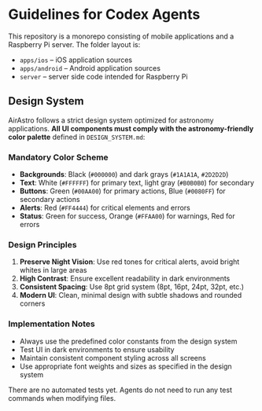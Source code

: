 # Guidelines for Codex Agents

This repository is a monorepo consisting of mobile applications and a Raspberry Pi server. The folder layout is:

- `apps/ios` – iOS application sources
- `apps/android` – Android application sources
- `server` – server side code intended for Raspberry Pi

## Design System

AirAstro follows a strict design system optimized for astronomy applications. **All UI components must comply with the astronomy-friendly color palette** defined in `DESIGN_SYSTEM.md`:

### Mandatory Color Scheme

- **Backgrounds**: Black (`#000000`) and dark grays (`#1A1A1A`, `#2D2D2D`)
- **Text**: White (`#FFFFFF`) for primary text, light gray (`#B0B0B0`) for secondary
- **Buttons**: Green (`#00AA00`) for primary actions, Blue (`#0080FF`) for secondary actions
- **Alerts**: Red (`#FF4444`) for critical elements and errors
- **Status**: Green for success, Orange (`#FFAA00`) for warnings, Red for errors

### Design Principles

1. **Preserve Night Vision**: Use red tones for critical alerts, avoid bright whites in large areas
2. **High Contrast**: Ensure excellent readability in dark environments
3. **Consistent Spacing**: Use 8pt grid system (8pt, 16pt, 24pt, 32pt, etc.)
4. **Modern UI**: Clean, minimal design with subtle shadows and rounded corners

### Implementation Notes

- Always use the predefined color constants from the design system
- Test UI in dark environments to ensure usability
- Maintain consistent component styling across all screens
- Use appropriate font weights and sizes as specified in the design system

There are no automated tests yet. Agents do not need to run any test commands when modifying files.
